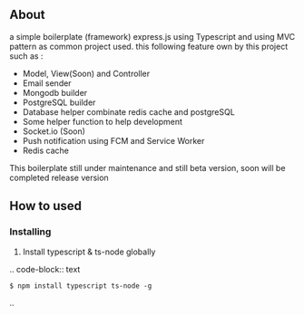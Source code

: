 ## About
a simple boilerplate (framework) express.js using Typescript and using MVC pattern as common project used. this following feature own by this project such as :
- Model, View(Soon) and Controller 
- Email sender
- Mongodb builder
- PostgreSQL builder
- Database helper combinate redis cache and postgreSQL
- Some helper function to help development
- Socket.io (Soon)
- Push notification using FCM and Service Worker
- Redis cache

This boilerplate still under maintenance and still beta version, soon will be completed release version

## How to used
### Installing

1. Install typescript & ts-node globally

.. code-block:: text

    $ npm install typescript ts-node -g

.. 
